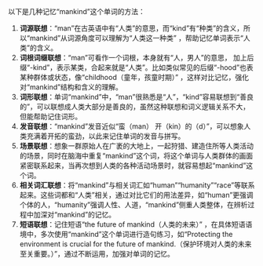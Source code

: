 以下是几种记忆“mankind”这个单词的方法：
1. **词源联想**：“man”在古英语中有“人类”的意思，而“kind”有“种类”的含义，所以“mankind”从词源角度可以理解为“人类这一种类” ，帮助记忆单词表示“人类”的含义。
2. **词根词缀联想**：“man”可看作一个词根，本身就有“人，男人”的意思， 加上后缀“-kind”，表示某类，合起来就是“人类”。比如类似常见的后缀“-hood”也表某种群体或状态，像“childhood（童年，孩童时期）” ，这样对比记忆，强化对“mankind”结构和含义的理解。
3. **词形联想**：单词“mankind”中，“man”很熟悉是“人”，“kind”容易联想到“善良的”，可以联想成人类大部分是善良的，虽然这种联想和词义逻辑关系不大，但能帮助记住词形。 
4. **发音联想**：“mankind”发音近似“蛮（man） 开（kin）的（d）”，可以想象人类充满着开拓的蛮劲，以此来记住单词的发音与拼写。
5. **场景联想**：想象一群原始人在广袤的大地上，一起狩猎、建造住所等人类活动的场景，同时在脑海中重复“mankind”这个词，将这个单词与人类群体的画面紧密联系起来，当再次想到人类的各种活动场景时，就容易想起“mankind”这个词。 
6. **相关词汇联想**：将“mankind”与相关词汇如“human”“humanity”“race”等联系起来。这些词都和“人类”相关，通过对比它们的用法差异，如“human”更强调个体的人，“humanity”强调人性、人道，“mankind”侧重人类整体，在辨析过程中加深对“mankind”的记忆。 
7. **短语联想**：记住短语“the future of mankind（人类的未来）” ，在具体短语语境中，多次使用“mankind”这个单词进行造句练习，如“Protecting the environment is crucial for the future of mankind.（保护环境对人类的未来至关重要。）”，通过不断运用，加强对单词的记忆。 